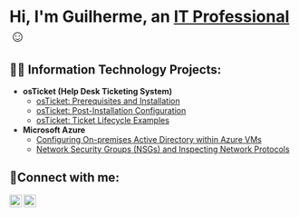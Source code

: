 <h1>Hi, I'm Guilherme, an <a href="https://www.linkedin.com/in/cardosoguisilva/">IT Professional</a>☺</h1>

<h2>👨‍💻 Information Technology Projects:</h2>

- <b>osTicket (Help Desk Ticketing System)</b>
  - [osTicket: Prerequisites and Installation](https://github.com/cardosoguisilva/osticket-prereqs)
  - [osTicket: Post-Installation Configuration](https://github.com/cardosoguisilva/post-install-config)
  - [osTicket: Ticket Lifecycle Examples](https://github.com/cardosoguisilva/ticket-lifecycle)
- <b>Microsoft Azure</b>
  - [Configuring On-premises Active Directory within Azure VMs](https://github.com/cardosoguisilva/configure-ad)
  - [Network Security Groups (NSGs) and Inspecting Network Protocols](https://github.com/cardosoguisilva/azure-network-protocols)

<h2>🤳Connect with me:</h2>


[<img align="left" alt="Josh | LinkedIn" width="22px" src="https://cdn.jsdelivr.net/npm/simple-icons@v3/icons/linkedin.svg" />][linkedin]
[<img align="left" alt="Josh | Instagram" width="22px" src="https://cdn.jsdelivr.net/npm/simple-icons@v3/icons/instagram.svg" />][instagram]


[instagram]: https://www.instagram.com/cardosoguisilva
[linkedin]: https://linkedin.com/in/cardosoguisilva
